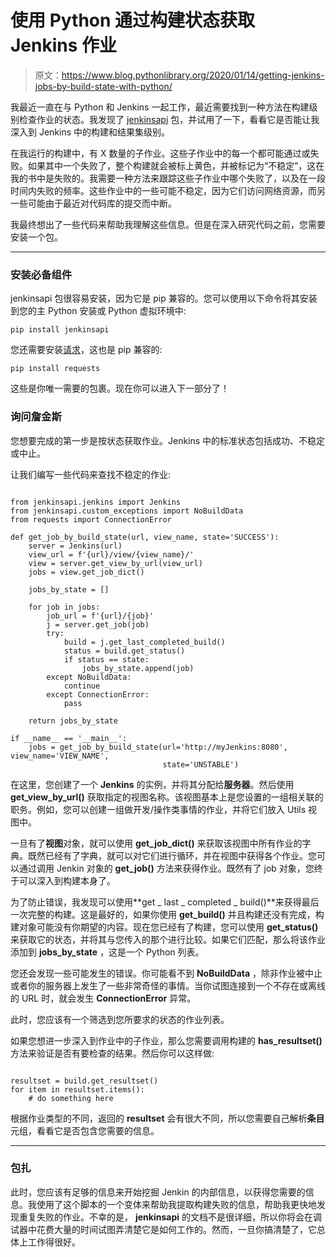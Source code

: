 # 使用 Python 通过构建状态获取 Jenkins 作业

> 原文：<https://www.blog.pythonlibrary.org/2020/01/14/getting-jenkins-jobs-by-build-state-with-python/>

我最近一直在与 Python 和 Jenkins 一起工作，最近需要找到一种方法在构建级别检查作业的状态。我发现了 [jenkinsapi](https://jenkinsapi.readthedocs.io/en/latest/#) 包，并试用了一下，看看它是否能让我深入到 Jenkins 中的构建和结果集级别。

在我运行的构建中，有 X 数量的子作业。这些子作业中的每一个都可能通过或失败。如果其中一个失败了，整个构建就会被标上黄色，并被标记为“不稳定”，这在我的书中是失败的。我需要一种方法来跟踪这些子作业中哪个失败了，以及在一段时间内失败的频率。这些作业中的一些可能不稳定，因为它们访问网络资源，而另一些可能由于最近对代码库的提交而中断。

我最终想出了一些代码来帮助我理解这些信息。但是在深入研究代码之前，您需要安装一个包。

* * *

### 安装必备组件

jenkinsapi 包很容易安装，因为它是 pip 兼容的。您可以使用以下命令将其安装到您的主 Python 安装或 Python 虚拟环境中:

`pip install jenkinsapi`

您还需要安装[请求](https://requests.readthedocs.io/en/master/)，这也是 pip 兼容的:

`pip install requests`

这些是你唯一需要的包裹。现在你可以进入下一部分了！

### 询问詹金斯

您想要完成的第一步是按状态获取作业。Jenkins 中的标准状态包括成功、不稳定或中止。

让我们编写一些代码来查找不稳定的作业:

```

from jenkinsapi.jenkins import Jenkins
from jenkinsapi.custom_exceptions import NoBuildData
from requests import ConnectionError

def get_job_by_build_state(url, view_name, state='SUCCESS'):
    server = Jenkins(url)
    view_url = f'{url}/view/{view_name}/'
    view = server.get_view_by_url(view_url)
    jobs = view.get_job_dict()

    jobs_by_state = []

    for job in jobs:
        job_url = f'{url}/{job}'
        j = server.get_job(job)
        try:
            build = j.get_last_completed_build()
            status = build.get_status()
            if status == state:
                jobs_by_state.append(job)
        except NoBuildData:
            continue
        except ConnectionError:
            pass

    return jobs_by_state

if __name__ == '__main__':
    jobs = get_job_by_build_state(url='http://myJenkins:8080', view_name='VIEW_NAME',
                                  state='UNSTABLE')

```

在这里，您创建了一个 **Jenkins** 的实例，并将其分配给**服务器**。然后使用 **get_view_by_url()** 获取指定的视图名称。该视图基本上是您设置的一组相关联的职务。例如，您可以创建一组做开发/操作类事情的作业，并将它们放入 Utils 视图中。

一旦有了**视图**对象，就可以使用 **get_job_dict()** 来获取该视图中所有作业的字典。既然已经有了字典，就可以对它们进行循环，并在视图中获得各个作业。您可以通过调用 Jenkin 对象的 **get_job()** 方法来获得作业。既然有了 job 对象，您终于可以深入到构建本身了。

为了防止错误，我发现可以使用**get _ last _ completed _ build()**来获得最后一次完整的构建。这是最好的，如果你使用 **get_build()** 并且构建还没有完成，构建对象可能没有你期望的内容。现在您已经有了构建，您可以使用 **get_status()** 来获取它的状态，并将其与您传入的那个进行比较。如果它们匹配，那么将该作业添加到 **jobs_by_state** ，这是一个 Python 列表。

您还会发现一些可能发生的错误。你可能看不到 **NoBuildData** ，除非作业被中止或者你的服务器上发生了一些非常奇怪的事情。当你试图连接到一个不存在或离线的 URL 时，就会发生 **ConnectionError** 异常。

此时，您应该有一个筛选到您所要求的状态的作业列表。

如果您想进一步深入到作业中的子作业，那么您需要调用构建的 **has_resultset()** 方法来验证是否有要检查的结果。然后你可以这样做:

```

resultset = build.get_resultset()
for item in resultset.items():
    # do something here

```

根据作业类型的不同，返回的 **resultset** 会有很大不同，所以您需要自己解析**条目**元组，看看它是否包含您需要的信息。

* * *

### 包扎

此时，您应该有足够的信息来开始挖掘 Jenkin 的内部信息，以获得您需要的信息。我使用了这个脚本的一个变体来帮助我提取构建失败的信息，帮助我更快地发现重复失败的作业。不幸的是， **jenkinsapi** 的文档不是很详细，所以你将会在调试器中花费大量的时间试图弄清楚它是如何工作的。然而，一旦你搞清楚了，它总体上工作得很好。
